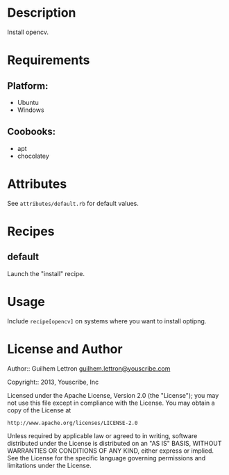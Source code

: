 Description
===========

Install opencv.

Requirements
============

## Platform:

* Ubuntu
* Windows

## Coobooks:

* apt
* chocolatey

Attributes
==========

See `attributes/default.rb` for default values.

Recipes
=======

default
-------

Launch the "install" recipe.

Usage
=====

Include `recipe[opencv]` on systems where you want to install optipng.

License and Author
==================

Author:: Guilhem Lettron <guilhem.lettron@youscribe.com>

Copyright:: 2013, Youscribe, Inc

Licensed under the Apache License, Version 2.0 (the "License");
you may not use this file except in compliance with the License.
You may obtain a copy of the License at

    http://www.apache.org/licenses/LICENSE-2.0

Unless required by applicable law or agreed to in writing, software
distributed under the License is distributed on an "AS IS" BASIS,
WITHOUT WARRANTIES OR CONDITIONS OF ANY KIND, either express or implied.
See the License for the specific language governing permissions and
limitations under the License.
